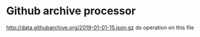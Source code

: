 # Github archive processor
http://data.githubarchive.org/2019-01-01-15.json.gz do operation on this file
